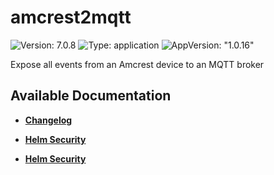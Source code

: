 # amcrest2mqtt

![Version: 7.0.8](https://img.shields.io/badge/Version-7.0.8-informational?style=flat-square) ![Type: application](https://img.shields.io/badge/Type-application-informational?style=flat-square) ![AppVersion: "1.0.16"](https://img.shields.io/badge/AppVersion-"1.0.16"-informational?style=flat-square)

Expose all events from an Amcrest device to an MQTT broker

## Available Documentation

- [**Changelog**](CHANGELOG)

- [**Helm Security**](container-security)

- [**Helm Security**](helm-security)

